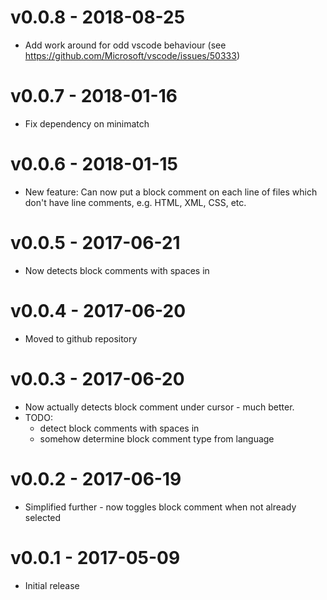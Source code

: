 # v0.0.8 - 2018-08-25
- Add work around for odd vscode behaviour (see https://github.com/Microsoft/vscode/issues/50333)

# v0.0.7 - 2018-01-16
- Fix dependency on minimatch

# v0.0.6 - 2018-01-15
- New feature: Can now put a block comment on each line of files which don't have line comments, e.g. HTML, XML, CSS, etc.

# v0.0.5 - 2017-06-21
- Now detects block comments with spaces in

# v0.0.4 - 2017-06-20
- Moved to github repository

# v0.0.3 - 2017-06-20
- Now actually detects block comment under cursor - much better.
- TODO:
    - detect block comments with spaces in
    - somehow determine block comment type from language

# v0.0.2 - 2017-06-19
- Simplified further - now toggles block comment when not already selected

# v0.0.1 - 2017-05-09
- Initial release
